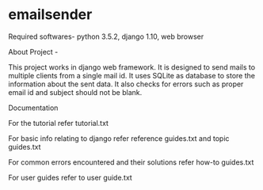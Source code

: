 # emailsender

Required softwares- python 3.5.2, django 1.10, web browser

About Project -

This project works in django web framework. It is designed to send mails to multiple clients from a single mail id. It uses SQLite as database to store the information about the sent data. It also checks for errors such as proper email id and subject should not be blank.

 
 Documentation
 
 
 For the tutorial refer tutorial.txt
 
 For basic info relating to django refer reference guides.txt and topic guides.txt
 
 For common errors encountered and their solutions refer how-to guides.txt
 
 For user guides refer to user guide.txt
